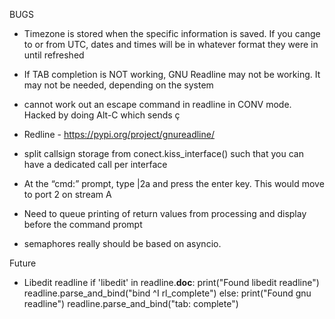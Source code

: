 BUGS


* Timezone is stored when the specific information is saved. If you cange to or from UTC, dates and times will be in whatever 
format they were in until refreshed
* If TAB completion is NOT working, GNU Readline may not be working. It may not be needed, depending on the system
* cannot work out an escape command in readline in CONV mode. Hacked by doing Alt-C which sends ç
* Redline - https://pypi.org/project/gnureadline/
* split callsign storage from conect.kiss_interface() such that you can have a dedicated call per interface

* At the “cmd:” prompt, type |2a and press the enter key. This would move to port 2 on stream A

* Need to queue printing of return values from processing and display before the command prompt
* semaphores really should be based on asyncio.


Future 
* Libedit readline
    if 'libedit' in readline.__doc__:
        print("Found libedit readline")
        readline.parse_and_bind("bind ^I rl_complete")
    else:
        print("Found gnu readline")
        readline.parse_and_bind("tab: complete")

